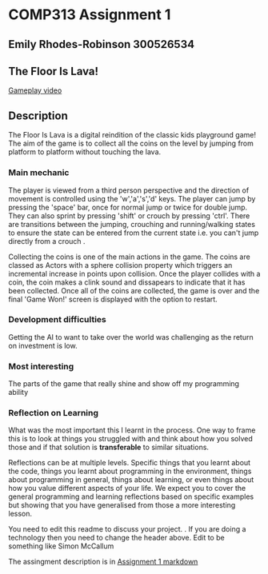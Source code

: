 # COMP313 Assignment 1 
## Emily Rhodes-Robinson 300526534

## The Floor Is Lava!

[Gameplay video](https://www.youtube.com/watch?v=WB6w7ovocpk)

## Description
The Floor Is Lava is a digital reindition of the classic kids playground game! The aim of the game is to collect all the coins on the level by jumping from platform to platform without touching the lava.     

### Main mechanic
The player is viewed from a third person perspective and the direction of movement is controlled using the 'w','a','s','d' keys. The player can jump by pressing the 'space' bar, once for normal jump or twice for double jump. They can also sprint by pressing 'shift' or crouch by pressing 'ctrl'. There are transitions between the jumping, crouching and running/walking states to ensure the state can be entered from the current state i.e. you can't jump directly from a crouch .

Collecting the coins is one of the main actions in the game. The coins are classed as Actors with a sphere collision property which triggers an incremental increase in points upon collision. Once the player collides with a coin, the coin makes a clink sound and dissapears to indicate that it has been collected. Once all of the coins are collected, the game is over and the final 'Game Won!' screen is displayed with the option to restart.


### Development difficulties
Getting the AI to want to take over the world was challenging as the return on investment is low.

### Most interesting
The parts of the game that really shine and show off my programming ability

### Reflection on Learning
What was the most important this I learnt in the process.  One way to frame this is to look at things you struggled with and think about how you solved those and if that solution is **transferable** to similar situations.

Reflections can be at multiple levels.  Specific things that you learnt about the code, things you learnt about programming in the environment, things about programming in general, things about learning, or even things about how you value different aspects of your life. We expect you to cover the general programming and learning reflections based on specific examples but showing that you have generalised from those a more interesting lesson.

You need to edit this readme to discuss your project. .  If you are doing a technology then you need to change the header above.  Edit <your name> to be something like Simon McCallum

The assingment description is in [Assignment 1 markdown](assignment1.md) 
